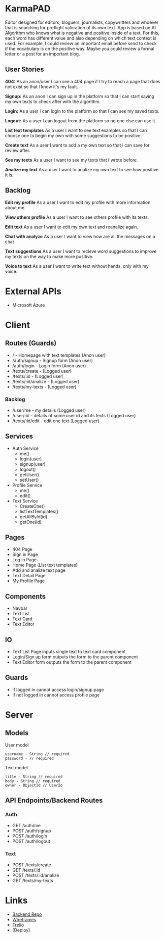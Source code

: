 # KarmaPAD

Editor designed for editors, bloguers, journalists, copywritters and whoever that is searching for preflight valoration of its own text. App is based on AI Algorithm who knows what is negative and positive inside of a text. For this, each word has different value and also depending on which text context is used.
For example, I could review an important email before send to check if the vocabulary is on the positive way. Maybe you could review a formal letter or a post for an important blog.

## User Stories

  **404:** As an anon/user I can see a 404 page if I try to reach a page that does not exist so that I know it's my fault.
  
  **Signup:** As an anon I can sign up in the platform so that I can start saving my own texts to check after with the algorithm.
  
  **Login:** As a user I can login to the platform so that I can see my saved texts.
  
  **Logout:** As a user I can logout from the platform so no one else can use it. 

  **List text templates** As a user I want to see text examples so that I can choose one to begin my own with some suggestions to be positive.
 
  **Create text** As a user I want to add a my own text so that I can save for review after.

  **See my texts** As a user I want to see my texts that I wrote before.

  **Analize my text** As a user I want to analize my own text to see how positive it is.

## Backlog

  **Edit my profile** As a user I want to edit my profile with more information about me.

  **View others profile** As a user I want to see others profile with its texts.

  **Edit text** As a user I want to edit my own text and reanalize again.

  **Chat with analyze** As a user I want to view how are all the messages on a chat

  **Text suggestions** As a user I want to recieve word suggestions to improve my texts on the way to make more positive.  

  **Voice to text** As a user I want to write text without hands, only with my voice.

# External APIs

 - Microsoft Azure
  
# Client

## Routes (Guards)

  - / - Homepage with text templates (Anon user)
  - /auth/signup - Signup form (Anon user)
  - /auth/login - Login form (Anon user)  
  - /texts/create - (Logged user)  
  - /texts/:id - (Logged user)
  - /texts/:id/analize - (Logged user)
  - /texts/my-texts - (Logged user)

  ### Backlog

  - /user/me - my details (Logged user)
  - /user/:id - details of some user id and its texts (Logged user)
  - /texts/:id/edit - edit one text (Logged user)

## Services

- Auth Service
  - me()
  - login(user)
  - signup(user)
  - logout()
  - getUser()
  - setUser()
- Profile Service
  - me()
  - edit()
- Text Service
  - CreateOne()
  - listTextTemplates()
  - getAllById(id)
  - getOne(id)   

## Pages

- 404 Page
- Sign in Page
- Log in Page
- Home Page (List text templates)
- Add and analize text page
- Text Detail Page
- My Profile Page

## Components

- Navbar
- Text List
- Text Card
- Text Editor 

## IO

- Text List Page inputs single text to text card component
- Login/Sign up form outputs the form to the parent component
- Text Editor form outputs the form to the parent component

## Guards

- if logged in cannot access login/signup page
- if not logged in cannot access profile page

# Server

## Models

  User model

  ```
  username - String // required  
  password - // required
  ```

  Text model

  ```
  title - String // required
  body - String // required
  owner - ObjectId // UserId  
```

## API Endpoints/Backend Routes
  
  ### Auth

  - GET /auth/me
  - POST /auth/signup
  - POST /auth/login
  - POST /auth/logout  

  ### Text

  - POST /texts/create
  - GET /texts/:id
  - POST /texts/:id/analize  
  - GET /texts/my-texts

# Links

- [Backend Repo](https://github.com/rgallego87/karmapad-backend/edit/master)
- [Wireframes](https://www.draw.io/?lightbox=1&target=blank&highlight=0000ff&edit=_blank&layers=1&nav=1&title=KarmaPAD.xml#R7V1bc%2BI4Fv411DyFkiVfH3Pp7unadE9XJ7NTuy9bCijgjbFZYzrJ%2FPqV5EuwJYMwsjGGpLoJwjayvnN0bp%2BsEbpdvH2J8XL%2BLZqSYATB9G2E7kYQQuC49IW1vKctnps1zGJ%2FmjYZHw0P%2Ft8kawRZ69qfklXpwCSKgsRflhsnURiSSVJqw3EcvZYPe46C8rcu8YwIDQ8THIitf%2FnTZJ62utD5aP%2Bd%2BLN5%2Fs2G7aWfPOHJyyyO1mH2fSOInvlP%2BvEC59fKbnQ1x9PodaMJfRqh2ziKkvSvxdstCdjY5sOWnve55tOi3zEJE6UTkJWe8gsHa5L3mfcsec9HY4pXc8JOACN0Q3u8ZO0xH%2FebZz8IbqMgivmh%2Bc3Sw5I4eiH5J2EU0nNu%2BMAUVwrwEwluigGrHPschclnvPADJkK%2Fk%2BAXSfwJzj7Y%2BEbAf2g7DvxZSNsC8sw6lt0WiRPyVjs4RjHkVJRJtCBJ%2FE4PyeU4G5tMiJ0Ms9cPiUDQTtvmG9Jg2dmBOJPCWXHlDyToHxkYdcDYAjAG7es1Anvhk49KnPavihcAjmff1OFVGerP%2FIcdvMQTP5z9zO7Z%2FGh6jJa0wcjOfcj6CPL3qaIbiMkCWdF3uXYZyoilAititgsVaKZtMQlw4v8qK%2FphSDkNVWjxNmPT53i2mAbjJFr%2B5wnHdVAoDo69VaCNkjyDsSUItCkZOWPfkcu%2B%2F0fk044VX37lwdLXXznlK0TPzyuSCCNf3IUiGK4Axj9wvMA%2Fru%2F20hu5PlSVx7OpYUM3UnHeEHgIditTqjlXTDUYynSuC64z3V340ynrc37oPZ%2Fh7hzYdNZrqkOWc5gkvJdVUTPyng41XMbkmdChmjD3Q1EKTMhFQHHsXfnYb1HKfLxKSmlrUcr8MrlOui0gA03Rx3j4%2BuU7bfnzx3aIcume0PEjccWKwJ3eCDQ8%2BzPaZt1yC2Wk10p9MUPU1sKv2ceFOUwg8lMcpwRRjtiGfNhOvbk7xLJBU5xM7%2F%2F4Qhu%2Bfr%2FgtgM3aHrHws0woY6pcIHjmR%2F%2BTBFiQH3jDfQwt9RwEyVJtGDGy1QOCOgnhP9U8UvtaBFcfTR16CkiZwwt17Jtz3END1F3VYfVcytn6LF6pilA%2FQ37AfUSRuzekAGK8doAn45bInE0njIkK44GNCX%2Be0XRPP5zAFqpzG5Fi4ZgY9tCNjKga3qGbUj0xwR6XBSvFbAkhnC9pBMkBAw0%2BvJIFkvacaKKWI1rWEWM3Wdt4DwMxPI5TzNiYhR%2Bh995b%2FFySehwTMcMtjlFDCQUPLJKOHA%2Bv06MZ3SOZUNCRwQCamr8hR%2F6fOaF4HnN%2BkFHGzyt2VkJv8qrH7LpkH1Fso5DfmQSFR%2BvonUyvyJ4lbAv%2FsrOe6X3TG%2BcXRH%2FitYxfgrYkZM5DmfsDxxOi9MfcfiCp9TDZe0z7IfjOlF7nfsJYWLFml%2BpWcjbHsptmeQx0bEr84Qpkdgk2jipMB1ACISMlkUTGcbYRMCwHctzHCqkomTmScsDJdMAbXjVhimmHf58%2BMRk4vHA2UOWrqlMHuatdXdzLfP0PsShuMyGr3YYfO%2BlUzbA9FzJvKIHvSurnYlFS7Sq6qJlOnUa%2FlkRCZtQjIWlHht10sa2abqW5xoIuKbRY4fNMgTg%2F1hSmxCFzA4E0cn5bV6fvADUDmZiPPUtor2kPd2A7QQ8tl5h1Y7HlhvyDayod8b9ndf0ZUWvx14oHsxvip4z54mCtGB%2Fsi6GEQe28JxW7IwnMsH81EXELzT1qZ8XTpL0HgoHbT1Qn2q38Jy8T2WJ0fRgfKoa%2BAbkU1lisKbdpzotD8oRk45SBwqZY9cDnm05CALXgX3OeFlNy617VfYOtLQ7kBG1TQqLLnUz25ksxepAA3VjjBmZ8hRqVQdNekYODVSGJpWf2rw9GFdoH7KKXF4Sb6NMXi73tFMltxSizxwteqq%2FXJF%2BYTR8iHISkQpE0pntqPg4gwdI9BQFeHLX8J5VG39EK5%2BHixvhutyPnyeLYFQpbTKwynNpCTlDMrvS2CWO%2FOl4OacmDu7jt0wA%2B6Wf0AtNffLhpO5VH90qITn%2F8b38dtMgIon%2FaWuh1rlNDdcZcB5Ns6y5rgQZ2xCRsVwtyIh26UJ6LCS2QSm7NdKjp2CeOiI9ujWR7dmQHiHooJjQq8C3Th%2BGHPgWiyN6HfjuQKajwDfroFvRPStXfs3AiCWdBurXdSCcydNZB8LMu%2BhzILwbozOASCzo1ELUdSC8G5%2FhB8LQ6GQJWb1b0bsAq84GSq2SLMAyJIUzBDUEWAULeZOByO4QgvVSAE2xwjUSq5SwGgzJnT2h0KWodArEXtkQ2vvWrdWHVcLFWpE45OVi%2BaiWy4PFAG4IoQvYrySKLIWddnNnrfFAIj0EALeV1SbGHrntwA%2BJMPuz8QsjnrTL3tXPRLpHvrAbwLShMDFA1xwDCwKKClt%2F4EhDfj3YGCZoAxwoxjA%2F8Gr1GsXTEu9pJwXqoj50LrdbgUghmslA2BxZu2QQYD1E1fyYxujz6Ih4qBVEFIIUhVxb7ONwFojxizwT4AD2qzzyO9LKYtyfZzNKSeTDUMidXlhe1Gi0A4pCWCIF5WJzahfdGK04BFD0eX9%2B%2BvL14fHTT5WJDY1EV7Yyb9Fx%2BfwZVk0L2OY7a3Z9pbluCadLonR7e8V1me5ySe%2BqWqrTtJZYrLt%2BZQTO92jNviuICZ6yAZnjX3yJy2RCw0DWTepTBAzaJ%2FrHLI3l0gaG5Yg9SiaH0%2F7fOkoPQAh5Hnt2y0dTem4WM%2FkhH8uY5Nei3U8vV%2F4K2rzxtXKR26j6cgXni3hSIVqykeajaN2MrDsmPeskWmXyKUapW%2Bmhm0sB9o2GtcgoKuckCjbx5pyDJHKqJf41Rf%2Fz8ngI1fxF24%2BHyLpUkY9WrLepJWXf9sMiMnHdUuca4MMitDi7FBiqcnOZH1VAUAdN01xwHVjKdWhDVofWA92VbXWBXVOfuIQd7UhCp7GOVUoZJas9kHLdbRckMT92eaiHonQU%2FkPuYYvi0drDWAzR8xXwujAOtxDbytAhSd2lNcohtA7kbgyZcug6ZWQ6pRxCyXrcC%2BWwkNj9g4DWKIdQsgq3gXehg3KYCc0BTsTJUw4ly2wbgHE6lMNafRg05VCyHnavWbELyuEuZAZJObSacm6OSzlM5WlLCeIMKIcqq5SPSTncidEZQKSwxPholMOd%2BJwB5bDx0uOBUg5rbWAPKIeStcb37HE5vHpWwayvjENLoSLSLeNQsjz4FBiHTQey14xDW0wh1JqLo7E%2F6ka%2BN%2ByPlhiH%2BU0NgnF4ZPVpiXFoK%2BQS%2Bso4PDYi7TAO7aZxf4eMw1RqduXgBsQ4tJvG%2FBeb0zHj0BZD%2FNoSa98ZhzswHD7j0BaTARuMw2kU%2Fsb61AnfkK3RuvAN95RQFb4hlEipluDXvmxH1V6p8YT4hraYBGngULXON7TPb3Mqpykz4%2Bh8wzqwzodv6Ghh8bbLNzwYpVPnGzpiAuay%2B5uqeByTcOgopGUuhMP6mktlCuyWcOgcyNwYMuHQgJUSabeMQ0fM41wYh4XI7h8GtMc4dBSoGh0xDp19Fn4OknHoKJAyBsU4rNOHQTMOnQOZHZ0wDncgM0jGoaMlg9E549DZVYI4A8ahq5DiOCbjcCdGZwDRHhSSzhmHO%2FE5A8ahK2Yx9rJLg2Mc1tnAHjAOXTFxcRsTvqsyq9rFI7ZV7xuTIL6vLg5x8P534y2XR12TEVNR3J9y0h4ZUfIw%2BOvv1%2Ff%2F%2BvenukHtbbm7bnDPpdyNJM%2B1evSTQFQP1dkum5WkjrmQdM1lwtsyXZUrlEz1FLZQVCpZ60%2Fv7hKncoXLkpSmXVlp2tCgtUiyhc3v%2FgjebnAhv9KP%2F7vmW5q%2FYqpH03zOnMwJdeSzJyClu2SuCJtf%2FQ9qBMWWf8judxngMN0i02cv6%2BUkWjB02Kac5IWEfBf1vziDIibpceFLegDfn3NO8DR9yzkQvA%2Ff8RKz0%2B6Z0IM1u%2B5LyHdOzzvxG%2BtA4L%2BQ%2FJRZVHT3lfzGh2OB%2Bcd0diZxuqHrqnb7zir7sG4v3UYSKtoHSS5BSeoyHd5qIaRyZUA0tm2qaSj7X8%2F%2Bc04rE5Vk%2F%2FOH639eLI5Gi2O4ViX2aoljlScQLzSZFvLjJ0ST8bSsKm%2BdJuPVqOyAaTKeFkb4MWgydWCdD03G07JYvF2azMEonThNBuWYlJ5S%2B%2FDn%2FeODgFVfExN7pYRMoJgT0kKH8BSKhxcuyzbGxDGfnuUdWBQcNJnF9sqTo9cpmcUTy4IXMkshsj0isyCgUAXsiMySCs0Zk1kQ0MJcPiEyS50%2BDJnMgoDo0%2B01K3ZCZtmBzBDJLAhoyTN0TWbJ5OmsySwIKCQijkhm2Y3RGUCkkG84FpllNz7DJ7Mg0JTXPFQyS50NPIjMYiINARYCYubiG%2BsaSwKtBNR6mhrKJK5HnBXk7j9JHSD2BzhoSmOXe5qbY%2BfpqQKWp0MDteKQueKM9Jg%2B6AC8pi%2BraMFfqPixSj9nBWD6j0r5gv3JehxGUe0z5WQV%2BLo5RJ7oq8wsm5kCS1St7O1Nljy8E5krfAljU6Fwd%2B90CIE1dhE0AQuabGS7khR5i%2FolzlsG%2B%2FJ4H4AkD3SqJHUqT4GqpnCgiHKVpbEFIev4AGl60E2%2BCFez1jbNyypmMTINyVsyMUgVpzIZ39yx34PSUrWQvW2Ha5OMYY5NF5im7UEHOabEoHk6fAJXYS3GxXYx21WJtmDVJdOjBxL%2B648oZvy4IOIMuRVer%2FCM2685Dl8Ym5JeFbz4JHjCK2bGnvCE2S7wRAizbLH%2FVOvcDc2S1SSDe2PJPDFXe16WTA9AvbZkEgLaSVuy7QWW%2FlgyFcLXxZJJLBlFr53UuITodUsjMX6vT0G0onEYi7%2B4WaPv6XxzHmbKU%2BBUH9dMiQkNeE5mShNA%2FTZTWh5I0RszVQdZ38yUqVKuv5gpiZky27BRpqSufoffee%2FxcknoePD1RI9zvvCHLJaEL2FaJT6%2FTkxDsSkfEzokEKzDqb%2FwQ5%2BrzVkYs0ye%2B2vMTEmBnj2%2BGyyY37HPU%2FuHZeR0AddnI2eqVPhPx8jVQtY3I4cM0bm4LMKqoNmY13k6i7CQoeVBW20vwsrEdQujcHCLsJChpd5yhEVYtWCdzSIsZGh5flari7AOR%2BnkF2EpxHmXZUL1AmK75WlQsteCtmVC9G0csV0yPsBmI%2FQtmrIdbT79Hw%3D%3D)
- [Trello](https://trello.com/b/pmdANZar/karmapad)
- [Deploy]


